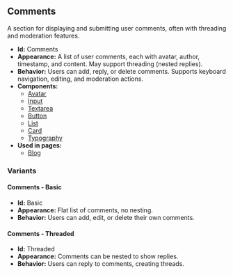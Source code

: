 ## Comments
A section for displaying and submitting user comments, often with threading and moderation features.
- **Id:** Comments
- **Appearance:** A list of user comments, each with avatar, author, timestamp, and content. May support threading (nested replies).
- **Behavior:** Users can add, reply, or delete comments. Supports keyboard navigation, editing, and moderation actions.
- **Components:**
  - [Avatar](components.md#avatar)
  - [Input](components.md#input)
  - [Textarea](components.md#textarea)
  - [Button](components.md#button)
  - [List](components.md#list)
  - [Card](components.md#card)
  - [Typography](components.md#typography)
- **Used in pages:**
  - [Blog](pages.md#blog)
### Variants
#### Comments - **Basic**
- **Id:** Basic
- **Appearance:** Flat list of comments, no nesting.
- **Behavior:** Users can add, edit, or delete their own comments.
#### Comments - **Threaded**
- **Id:** Threaded
- **Appearance:** Comments can be nested to show replies.
- **Behavior:** Users can reply to comments, creating threads.
